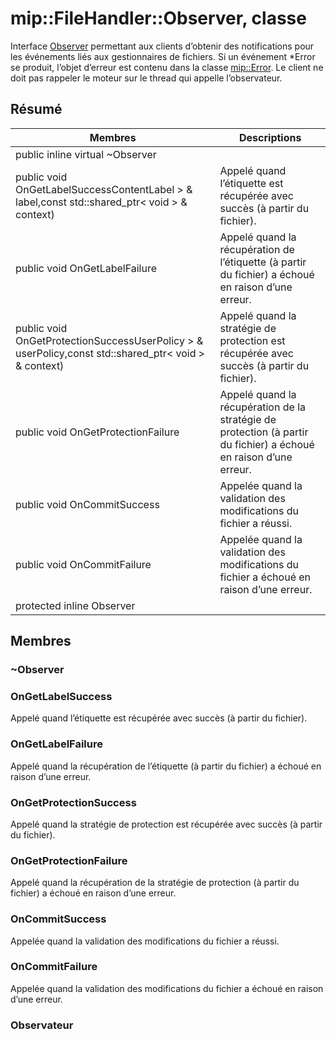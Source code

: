 # <a name="class-mipfilehandlerobserver"></a>mip::FileHandler::Observer, classe 
Interface [Observer](#classmip_1_1_file_handler_1_1_observer) permettant aux clients d’obtenir des notifications pour les événements liés aux gestionnaires de fichiers.
Si un événement *Error se produit, l’objet d’erreur est contenu dans la classe [mip::Error](#classmip_1_1_error). Le client ne doit pas rappeler le moteur sur le thread qui appelle l’observateur.
## <a name="summary"></a>Résumé
 Membres                        | Descriptions                                
--------------------------------|---------------------------------------------
public inline virtual  ~Observer | 
public void OnGetLabelSuccessContentLabel > & label,const std::shared_ptr< void > & context) | Appelé quand l’étiquette est récupérée avec succès (à partir du fichier).
public void OnGetLabelFailure | Appelé quand la récupération de l’étiquette (à partir du fichier) a échoué en raison d’une erreur.
public void OnGetProtectionSuccessUserPolicy > & userPolicy,const std::shared_ptr< void > & context) | Appelé quand la stratégie de protection est récupérée avec succès (à partir du fichier).
public void OnGetProtectionFailure | Appelé quand la récupération de la stratégie de protection (à partir du fichier) a échoué en raison d’une erreur.
public void OnCommitSuccess | Appelée quand la validation des modifications du fichier a réussi.
public void OnCommitFailure | Appelée quand la validation des modifications du fichier a échoué en raison d’une erreur.
protected inline  Observer | 
## <a name="members"></a>Membres
### <a name="observer"></a>~Observer
### <a name="ongetlabelsuccess"></a>OnGetLabelSuccess
Appelé quand l’étiquette est récupérée avec succès (à partir du fichier).
### <a name="ongetlabelfailure"></a>OnGetLabelFailure
Appelé quand la récupération de l’étiquette (à partir du fichier) a échoué en raison d’une erreur.
### <a name="ongetprotectionsuccess"></a>OnGetProtectionSuccess
Appelé quand la stratégie de protection est récupérée avec succès (à partir du fichier).
### <a name="ongetprotectionfailure"></a>OnGetProtectionFailure
Appelé quand la récupération de la stratégie de protection (à partir du fichier) a échoué en raison d’une erreur.
### <a name="oncommitsuccess"></a>OnCommitSuccess
Appelée quand la validation des modifications du fichier a réussi.
### <a name="oncommitfailure"></a>OnCommitFailure
Appelée quand la validation des modifications du fichier a échoué en raison d’une erreur.
### <a name="observer"></a>Observateur